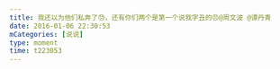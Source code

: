 ```yaml
---
title: 我还以为他们私奔了😓，还有你们两个是第一个说我字丑的😠@周文波 @谭丹青
date: 2016-01-06 22:30:53
mCategories: [说说]
type: moment
time: t223053
---
```


